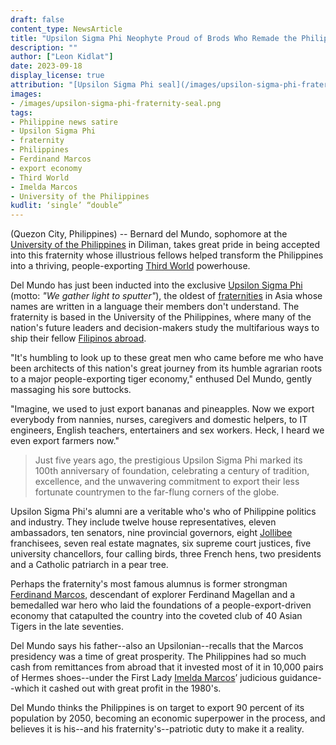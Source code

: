 ```yaml
---
draft: false
content_type: NewsArticle
title: "Upsilon Sigma Phi Neophyte Proud of Brods Who Remade the Philippines into a People-Exporting Third World Economy"
description: ""
author: ["Leon Kidlat"]
date: 2023-09-18
display_license: true
attribution: "[Upsilon Sigma Phi seal](/images/upsilon-sigma-phi-fraternity-seal.png) image from [Wikimedia](https://commons.wikimedia.org/wiki/File:USP_Seal_Transparent.png) ([CC BY-SA 4.0](https://creativecommons.org/licenses/by-sa/4.0/))."
images:
- /images/upsilon-sigma-phi-fraternity-seal.png
tags:
- Philippine news satire
- Upsilon Sigma Phi
- fraternity
- Philippines
- Ferdinand Marcos
- export economy
- Third World
- Imelda Marcos
- University of the Philippines
kudlit: ‘single’ “double”
---
```

(Quezon City, Philippines) -- Bernard del Mundo, sophomore at the [University of the Philippines](/tags/university-of-the-philippines/) in Diliman, takes great pride in being accepted into this fraternity whose illustrious fellows helped transform the Philippines into a thriving, people-exporting [Third World](/tags/third-world/) powerhouse.

Del Mundo has just been inducted into the exclusive [Upsilon Sigma Phi](/tags/upsilon-sigma-phi/) (motto: *"We gather light to sputter"*), the oldest of [fraternities](/tags/fraternity/) in Asia whose names are written in a language their members don't understand. The fraternity is based in the University of the Philippines, where many of the nation's future leaders and decision-makers study the multifarious ways to ship their fellow [Filipinos abroad](/tags/migrant-worker/).

"It's humbling to look up to these great men who came before me who have been architects of this nation's great journey from its humble agrarian roots to a major people-exporting tiger economy," enthused Del Mundo, gently massaging his sore buttocks.

"Imagine, we used to just export bananas and pineapples. Now we export everybody from nannies, nurses, caregivers and domestic helpers, to IT engineers, English teachers, entertainers and sex workers. Heck, I heard we even export farmers now."

>Just five years ago, the prestigious Upsilon Sigma Phi marked its 100th anniversary of foundation, celebrating a century of tradition, excellence, and the unwavering commitment to export their less fortunate countrymen to the far-flung corners of the globe.

Upsilon Sigma Phi's alumni are a veritable who's who of Philippine politics and industry. They include twelve house representatives, eleven ambassadors, ten senators, nine provincial governors, eight [Jollibee](/news/jollibee-ceo-ernesto-tanmantiong-sues-company-demands-paid-leave-13th-month-pay/) franchisees, seven real estate magnates, six supreme court justices, five university chancellors, four calling birds, three French hens, two presidents and a Catholic patriarch in a pear tree.

Perhaps the fraternity's most famous alumnus is former strongman [Ferdinand Marcos](/tags/ferdinand-marcos/), descendant of explorer Ferdinand Magellan and a bemedalled war hero who laid the foundations of a people-export-driven economy that catapulted the country into the coveted club of 40 Asian Tigers in the late seventies.

Del Mundo says his father--also an Upsilonian--recalls that the Marcos presidency was a time of great prosperity. The Philippines had so much cash from remittances from abroad that it invested most of it in 10,000 pairs of Hermes shoes--under the First Lady [Imelda Marcos](/tags/imelda-marcos/)’ judicious guidance--which it cashed out with great profit in the 1980's.

Del Mundo thinks the Philippines is on target to export 90 percent of its population by 2050, becoming an economic superpower in the process, and believes it is his--and his fraternity's--patriotic duty to make it a reality.